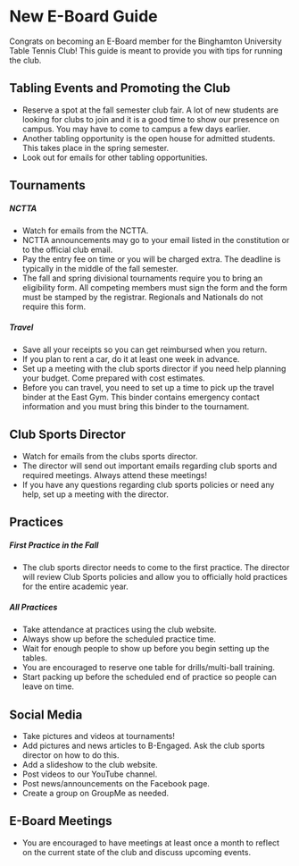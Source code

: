 # New E-Board Guide

Congrats on becoming an E-Board member for the Binghamton University Table Tennis Club! This guide is meant to provide you with tips for running the club.

## Tabling Events and Promoting the Club
- Reserve a spot at the fall semester club fair. A lot of new students are looking for clubs to join and it is a good time to show our presence on campus. You may have to come to campus a few days earlier.
- Another tabling opportunity is the open house for admitted students. This takes place in the spring semester.
- Look out for emails for other tabling opportunities.

## Tournaments

##### NCTTA

- Watch for emails from the NCTTA. 
- NCTTA announcements may go to your email listed in the constitution or to the official club email.
- Pay the entry fee on time or you will be charged extra. The deadline is typically in the middle of the fall semester.
- The fall and spring divisional tournaments require you to bring an eligibility form. All competing members must sign the form and the form must be stamped by the registrar. Regionals and Nationals do not require this form.

##### Travel

- Save all your receipts so you can get reimbursed when you return.
- If you plan to rent a car, do it at least one week in advance.
- Set up a meeting with the club sports director if you need help planning your budget. Come prepared with cost estimates.
- Before you can travel, you need to set up a time to pick up the travel binder at the East Gym. This binder contains emergency contact information and you must bring this binder to the tournament.


## Club Sports Director

- Watch for emails from the clubs sports director. 
- The director will send out important emails regarding club sports and required meetings. Always attend these meetings!
- If you have any questions regarding club sports policies or need any help, set up a meeting with the director.


## Practices

##### First Practice in the Fall
- The club sports director needs to come to the first practice. The director will review Club Sports policies and allow you to officially hold practices for the entire academic year.

##### All Practices
- Take attendance at practices using the club website.
- Always show up before the scheduled practice time.
- Wait for enough people to show up before you begin setting up the tables.
- You are encouraged to reserve one table for drills/multi-ball training.
- Start packing up before the scheduled end of practice so people can leave on time.


## Social Media
- Take pictures and videos at tournaments!
- Add pictures and news articles to B-Engaged. Ask the club sports director on how to do this.
- Add a slideshow to the club website.
- Post videos to our YouTube channel.
- Post news/announcements on the Facebook page.
- Create a group on GroupMe as needed.


## E-Board Meetings
- You are encouraged to have meetings at least once a month to reflect on the current state of the club and discuss upcoming events.
